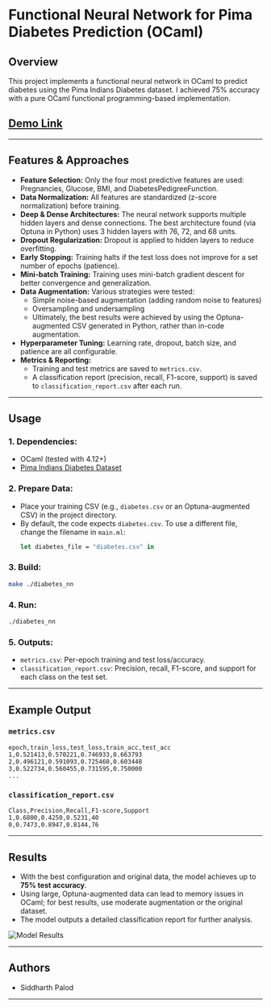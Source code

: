 # Functional Neural Network for Pima Diabetes Prediction (OCaml)

## Overview
This project implements a functional neural network in OCaml to predict diabetes using the Pima Indians Diabetes dataset. I achieved 75% accuracy with a pure OCaml functional programming-based implementation.

## [Demo Link](https://youtu.be/cwHScudxyVs)

---

## Features & Approaches
- **Feature Selection:** Only the four most predictive features are used: Pregnancies, Glucose, BMI, and DiabetesPedigreeFunction.
- **Data Normalization:** All features are standardized (z-score normalization) before training.
- **Deep & Dense Architectures:** The neural network supports multiple hidden layers and dense connections. The best architecture found (via Optuna in Python) uses 3 hidden layers with 76, 72, and 68 units.
- **Dropout Regularization:** Dropout is applied to hidden layers to reduce overfitting.
- **Early Stopping:** Training halts if the test loss does not improve for a set number of epochs (patience).
- **Mini-batch Training:** Training uses mini-batch gradient descent for better convergence and generalization.
- **Data Augmentation:** Various strategies were tested:
  - Simple noise-based augmentation (adding random noise to features)
  - Oversampling and undersampling
  - Ultimately, the best results were achieved by using the Optuna-augmented CSV generated in Python, rather than in-code augmentation.
- **Hyperparameter Tuning:** Learning rate, dropout, batch size, and patience are all configurable.
- **Metrics & Reporting:**
  - Training and test metrics are saved to `metrics.csv`.
  - A classification report (precision, recall, F1-score, support) is saved to `classification_report.csv` after each run.

---

## Usage

### 1. **Dependencies:**
- OCaml (tested with 4.12+)
- [Pima Indians Diabetes Dataset](https://www.kaggle.com/datasets/uciml/pima-indians-diabetes-database) 

### 2. **Prepare Data:**
- Place your training CSV (e.g., `diabetes.csv` or an Optuna-augmented CSV) in the project directory.
- By default, the code expects `diabetes.csv`. To use a different file, change the filename in `main.ml`:
  ```ocaml
  let diabetes_file = "diabetes.csv" in
  ```

### 3. **Build:**
```sh
make ./diabetes_nn
```

### 4. **Run:**
```sh
./diabetes_nn
```

### 5. **Outputs:**
- `metrics.csv`: Per-epoch training and test loss/accuracy.
- `classification_report.csv`: Precision, recall, F1-score, and support for each class on the test set.

---

## Example Output

### `metrics.csv`
```
epoch,train_loss,test_loss,train_acc,test_acc
1,0.521413,0.570221,0.746933,0.663793
2,0.496121,0.591093,0.725460,0.603448
3,0.522734,0.560455,0.731595,0.750000
...
```

### `classification_report.csv`
```
Class,Precision,Recall,F1-score,Support
1,0.6800,0.4250,0.5231,40
0,0.7473,0.8947,0.8144,76
```

---

## Results
- With the best configuration and original data, the model achieves up to **75% test accuracy**.
- Using large, Optuna-augmented data can lead to memory issues in OCaml; for best results, use moderate augmentation or the original dataset.
- The model outputs a detailed classification report for further analysis.

![Model Results](./ocaml_nn_results.png)

---

## Authors
- Siddharth Palod

---
